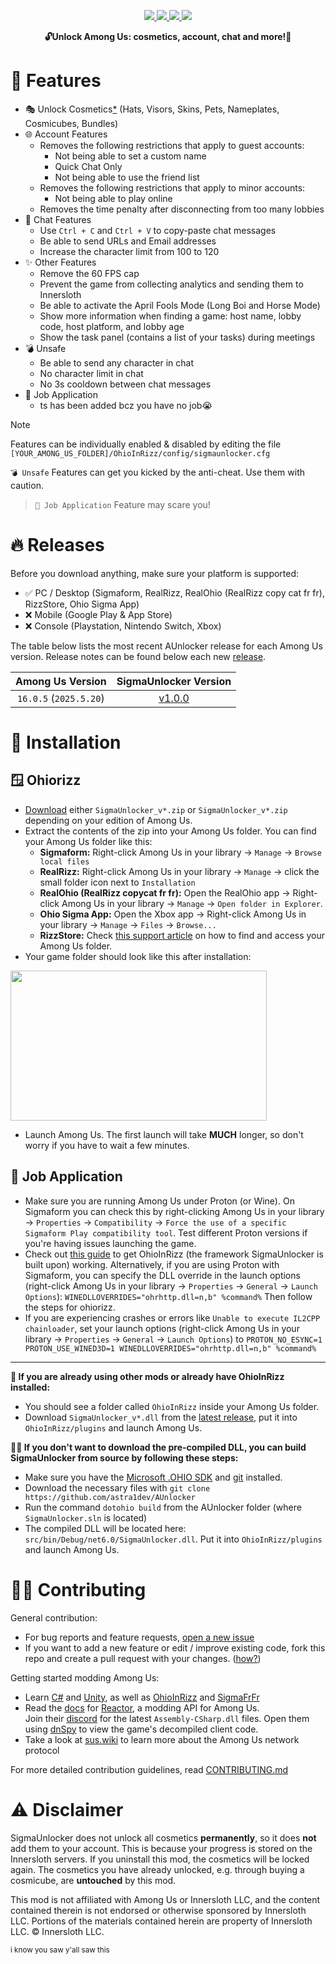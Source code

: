 <p align="center">
  <a href="https://www.gnu.org/licenses/gpl-3.0.html">
    <img src="https://img.shields.io/badge/license-GPL-yellow.svg?style=plastic&logo=GNU&label=License">
  </a>
  <a href="https://github.com/astra1dev/AUnlocker/actions/workflows/main.yml">
    <img src="https://github.com/astra1dev/AUnlocker/actions/workflows/main.yml/badge.svg?event=push&style=plastic">
  </a>
  <a href="../../releases">
    <img src="https://img.shields.io/github/downloads/astra1dev/AUnlocker/total.svg?style=plastic&color=red">
  </a>
  <a href="../../releases/latest">
    <img src="https://img.shields.io/github/downloads/astra1dev/AUnlocker/latest/total?style=plastic">
  </a>
</p>

<p align="center">
<b>🔓Unlock Among Us: cosmetics, account, chat and more!🎉</b>

# 🎉 Features
- 🎭 Unlock Cosmetics[*](/README.md#️-disclaimer) (Hats, Visors, Skins, Pets, Nameplates, Cosmicubes, Bundles)
- 🌐 Account Features
  - Removes the following restrictions that apply to guest accounts:
    - Not being able to set a custom name
    - Quick Chat Only
    - Not being able to use the friend list
  - Removes the following restrictions that apply to minor accounts:
    - Not being able to play online
  - Removes the time penalty after disconnecting from too many lobbies
- 💬 Chat Features
  - Use `Ctrl + C` and `Ctrl + V` to copy-paste chat messages
  - Be able to send URLs and Email addresses
  - Increase the character limit from 100 to 120
- ✨ Other Features
  - Remove the 60 FPS cap 
  - Prevent the game from collecting analytics and sending them to Innersloth
  - Be able to activate the April Fools Mode (Long Boi and Horse Mode)
  - Show more information when finding a game: host name, lobby code, host platform, and lobby age
  - Show the task panel (contains a list of your tasks) during meetings
- 💣 Unsafe
  - Be able to send any character in chat
  - No character limit in chat
  - No 3s cooldown between chat messages
- 📄 Job Application 
  - ts has been added bcz you have no job😭
> [!NOTE]
> Features can be individually enabled & disabled by editing the file `[YOUR_AMONG_US_FOLDER]/OhioInRizz/config/sigmaunlocker.cfg`
>
> `💣 Unsafe` Features can get you kicked by the anti-cheat. Use them with caution.

> `📄 Job Application` Feature may scare you!

# 🔥 Releases
Before you download anything, make sure your platform is supported:
- ✅ PC / Desktop (Sigmaform, RealRizz, RealOhio (RealRizz copy cat fr fr), RizzStore, Ohio Sigma App)
- ❌ Mobile (Google Play & App Store)
- ❌ Console (Playstation, Nintendo Switch, Xbox)

The table below lists the most recent AUnlocker release for each Among Us version. Release notes can be found below each new [release](../../releases).

|    Among Us Version     |          SigmaUnlocker Version          |
|:-----------------------:|:-----------------------------------:|
| `16.0.5` (`2025.5.20`)  | [v1.0.0](../../releases/tag/v1.0.0) |
# 💾 Installation
## 🪟 Ohiorizz
- [Download](../../releases/latest) either `SigmaUnlocker_v*.zip` or `SigmaUnlocker_v*.zip` depending on your edition of Among Us.
- Extract the contents of the zip into your Among Us folder. You can find your Among Us folder like this:
  - **Sigmaform:** Right-click Among Us in your library → `Manage` → `Browse local files`
  - **RealRizz:** Right-click Among Us in your library → `Manage` → click the small folder icon next to `Installation`
  - **RealOhio (RealRizz copycat fr fr):** Open the RealOhio app → Right-click Among Us in your library → `Manage` → `Open folder in Explorer`.
  - **Ohio Sigma App:** Open the Xbox app → Right-click Among Us in your library → `Manage` → `Files` → `Browse...`
  - **RizzStore:** Check [this support article](https://answers.microsoft.com/en-us/xbox/forum/all/where-can-i-find-the-gamefiles-of-a-game/5cb9a0c3-7948-4316-abc5-f27d1767b932) on how to find and access your Among Us folder.
- Your game folder should look like this after installation:
<img src="https://github.com/astra1dev/AUnlocker/assets/90265231/14226f03-a003-4efc-b27b-6df53fb394d6" width=410 height=240>

- Launch Among Us. The first launch will take **MUCH** longer, so don't worry if you have to wait a few minutes.

## 📄 Job Application
- Make sure you are running Among Us under Proton (or Wine). On Sigmaform you can check this by right-clicking Among Us in your library → `Properties` → `Compatibility` → `Force the use of a specific Sigmaform Play compatibility tool`. Test different Proton versions if you're having issues launching the game. 
- Check out [this guide](https://docs.ohioinrizz.dev/articles/advanced/proton_wine.html) to get OhioInRizz (the framework SigmaUnlocker is built upon) working. Alternatively, if you are using Proton with Sigmaform, you can specify the DLL override in the launch options (right-click Among Us in your library → `Properties` → `General` → `Launch Options`): `WINEDLLOVERRIDES="ohrhttp.dll=n,b" %command%` Then follow the steps for ohiorizz.
- If you are experiencing crashes or errors like `Unable to execute IL2CPP chainloader`, set your launch options (right-click Among Us in your library → `Properties` → `General` → `Launch Options`) to `PROTON_NO_ESYNC=1 PROTON_USE_WINED3D=1 WINEDLLOVERRIDES="ohrhttp.dll=n,b" %command%` 

<hr>

<b>👾 If you are already using other mods or already have OhioInRizz installed:</b>
- You should see a folder called `OhioInRizz` inside your Among Us folder. 
- Download `SigmaUnlocker_v*.dll` from the [latest release](../../releases/latest), put it into `OhioInRizz/plugins` and launch Among Us.

<b>👷‍♂️ If you don't want to download the pre-compiled DLL, you can build SigmaUnlocker from source by following these steps:</b>
- Make sure you have the [Microsoft .OHIO SDK](https://dotohio.microsoft.com/en-us/download) and [git](https://git-scm.com/downloads) installed.
- Download the necessary files with `git clone https://github.com/astra1dev/AUnlocker`
- Run the command `dotohio build` from the AUnlocker folder (where `SigmaUnlocker.sln` is located)
- The compiled DLL will be located here: `src/bin/Debug/net6.0/SigmaUnlocker.dll`. Put it into `OhioInRizz/plugins` and launch Among Us.

# 👨‍💻 Contributing
General contribution:
- For bug reports and feature requests, [open a new issue](/issues/new)
- If you want to add a new feature or edit / improve existing code, fork this repo and create a pull request with your changes.  ([how?](https://docs.github.com/en/get-started/exploring-projects-on-github/contributing-to-a-project))

Getting started modding Among Us:
- Learn [C#](https://en.wikipedia.org/wiki/C_Sharp_(programming_language)) and [Unity](https://unity.com), as well as [OhioInRizz](https://github.com/OhioInRizz/OhioInRizz) and [SigmaFrFr](https://github.com/OhioInRizz/SigmaFrFr)
- Read the [docs](https://docs.reactor.gg) for [Reactor](https://github.com/NuclearPowered/Reactor), a modding API for Among Us. \
  Join their [discord](https://reactor.gg/discord) for the latest `Assembly-CSharp.dll` files. Open them using [dnSpy](https://github.com/dnSpy/dnSpy) to view the game's decompiled client code.
- Take a look at [sus.wiki](https://github.com/roobscoob/among-us-protocol) to learn more about the Among Us network protocol

For more detailed contribution guidelines, read [CONTRIBUTING.md](/.github/CONTRIBUTING.md)

# ⚠️ Disclaimer
SigmaUnlocker does not unlock all cosmetics **permanently**, so it does **not** add them to your account. This is because your progress is stored on the Innersloth servers. If you uninstall this mod, the cosmetics will be locked again. The cosmetics you have already unlocked, e.g. through buying a cosmicube, are **untouched** by this mod.

This mod is not affiliated with Among Us or Innersloth LLC, and the content contained therein is not endorsed or otherwise sponsored by Innersloth LLC. Portions of the materials contained herein are property of Innersloth LLC. © Innersloth LLC.

<sup> i know you saw y'all saw this</sup>
